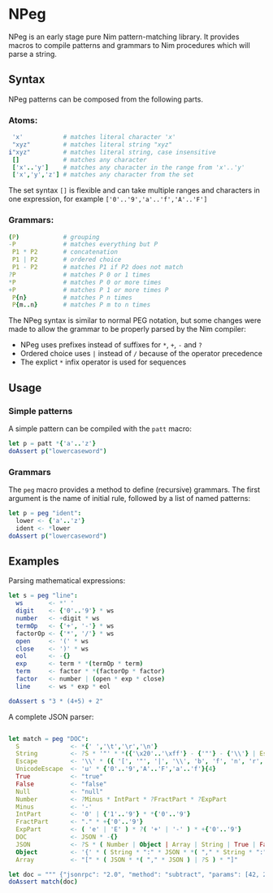 
# NPeg

NPeg is an early stage pure Nim pattern-matching library. It provides macros to compile
patterns and grammars to Nim procedures which will parse a string.

## Syntax

NPeg patterns can be composed from the following parts.


### Atoms:

```nim
 'x'           # matches literal character 'x'
 "xyz"         # matches literal string "xyz"
i"xyz"         # matches literal string, case insensitive
 []            # matches any character
 ['x'..'y']    # matches any character in the range from 'x'..'y'
 ['x','y','z'] # matches any character from the set
```

The set syntax `[]` is flexible and can take multiple ranges and characters in one
expression, for example `['0'..'9','a'..'f','A'..'F']`

### Grammars:

```nim
(P)            # grouping
-P             # matches everything but P
 P1 * P2       # concatenation
 P1 | P2       # ordered choice
 P1 - P2       # matches P1 if P2 does not match
?P             # matches P 0 or 1 times
*P             # matches P 0 or more times
+P             # matches P 1 or more times P
 P{n}          # matches P n times
 P{m..n}       # matches P m to n times
```

The NPeg syntax is similar to normal PEG notation, but some changes were made
to allow the grammar to be properly parsed by the Nim compiler:

- NPeg uses prefixes instead of suffixes for `*`, `+`, `-` and `?`
- Ordered choice uses `|` instead of `/` because of the operator precedence
- The explict `*` infix operator is used for sequences


## Usage

### Simple patterns

A simple pattern can be compiled with the `patt` macro:

```nim
let p = patt *{'a'..'z'}
doAssert p("lowercaseword")
```

### Grammars

The `peg` macro provides a method to define (recursive) grammars. The first
argument is the name of initial rule, followed by a list of named patterns:

```nim
let p = peg "ident":
  lower <- {'a'..'z'}
  ident <- *lower
doAssert p("lowercaseword")
```



## Examples

Parsing mathematical expressions:

```nim
let s = peg "line":
  ws       <- *' '
  digit    <- {'0'..'9'} * ws
  number   <- +digit * ws
  termOp   <- {'+', '-'} * ws
  factorOp <- {'*', '/'} * ws
  open     <- '(' * ws
  close    <- ')' * ws
  eol      <- -{}
  exp      <- term * *(termOp * term)
  term     <- factor * *(factorOp * factor)
  factor   <- number | (open * exp * close)
  line     <- ws * exp * eol

doAssert s "3 * (4+5) + 2"
```


A complete JSON parser:

```nim

let match = peg "DOC":
  S              <- *{' ','\t','\r','\n'}
  String         <- ?S * '"' * *({'\x20'..'\xff'} - {'"'} - {'\\'} | Escape ) * '"' * ?S
  Escape         <- '\\' * ({ '[', '"', '|', '\\', 'b', 'f', 'n', 'r', 't' } | UnicodeEscape)
  UnicodeEscape  <- 'u' * {'0'..'9','A'..'F','a'..'f'}{4}
  True           <- "true"
  False          <- "false"
  Null           <- "null"
  Number         <- ?Minus * IntPart * ?FractPart * ?ExpPart
  Minus          <- '-'
  IntPart        <- '0' | {'1'..'9'} * *{'0'..'9'}
  FractPart      <- "." * +{'0'..'9'}
  ExpPart        <- ( 'e' | 'E' ) * ?( '+' | '-' ) * +{'0'..'9'}
  DOC            <- JSON * -{}
  JSON           <- ?S * ( Number | Object | Array | String | True | False | Null ) * ?S
  Object         <- '{' * ( String * ":" * JSON * *( "," * String * ":" * JSON ) | ?S ) * "}"
  Array          <- "[" * ( JSON * *( "," * JSON ) | ?S ) * "]"

let doc = """ {"jsonrpc": "2.0", "method": "subtract", "params": [42, 23], "id": 1} """
doAssert match(doc)
```



